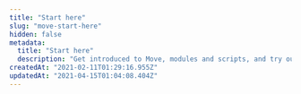 ```yaml
---
title: "Start here"
slug: "move-start-here"
hidden: false
metadata: 
  title: "Start here"
  description: "Get introduced to Move, modules and scripts, and try out a basic tutorial to create coins using Move."
createdAt: "2021-02-11T01:29:16.955Z"
updatedAt: "2021-04-15T01:04:08.404Z"
---
```


<d-grid cols="2">
    <d-overlay-card 
        link="/main/docs/move-introduction"
        icon="https://diem-developers-components.netlify.app/images/introduction-to-move.svg" 
        text="Introduction"
        hover-text="Understand Move’s background, current status and architecture">
    </d-overlay-card>
    <d-overlay-card 
        link="/main/docs/move-modules-and-scripts"
        icon="https://diem-developers-components.netlify.app/images/modules-and-scripts.svg" 
        text="Modules and Scripts"
        hover-text="Understand Move’s two different types of programs: Modules and Scripts">
    </d-overlay-card>
    <d-overlay-card 
        link="/main/docs/move-creating-coins"
        icon="https://diem-developers-components.netlify.app/images/diem-coin-sourcing.svg" 
        text="First Tutorial: Creating Coins"
        hover-text="Play with Move directly as you create coins with the language">
    </d-overlay-card>
</d-grid>